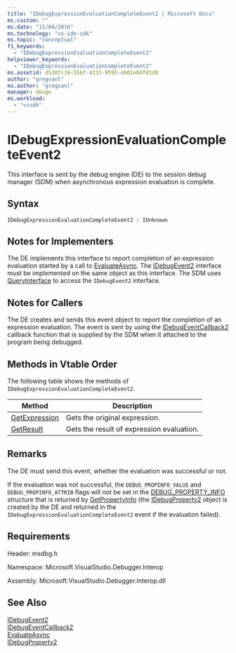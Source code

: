 ```yaml
---
title: "IDebugExpressionEvaluationCompleteEvent2 | Microsoft Docs"
ms.custom: ""
ms.date: "11/04/2016"
ms.technology: "vs-ide-sdk"
ms.topic: "conceptual"
f1_keywords: 
  - "IDebugExpressionEvaluationCompleteEvent2"
helpviewer_keywords: 
  - "IDebugExpressionEvaluationCompleteEvent2"
ms.assetid: d538fc19-55bf-4231-9595-eb01e84fd1d8
author: "gregvanl"
ms.author: "gregvanl"
manager: douge
ms.workload: 
  - "vssdk"
---
```

# IDebugExpressionEvaluationCompleteEvent2
This interface is sent by the debug engine (DE) to the session debug manager (SDM) when asynchronous expression evaluation is complete.  
  
## Syntax  
  
```  
IDebugExpressionEvaluationCompleteEvent2 : IUnknown  
```  
  
## Notes for Implementers  
 The DE implements this interface to report completion of an expression evaluation started by a call to [EvaluateAsync](../../../extensibility/debugger/reference/idebugexpression2-evaluateasync.md). The [IDebugEvent2](../../../extensibility/debugger/reference/idebugevent2.md) interface must be implemented on the same object as this interface. The SDM uses [QueryInterface](/cpp/atl/queryinterface) to access the `IDebugEvent2` interface.  
  
## Notes for Callers  
 The DE creates and sends this event object to report the completion of an expression evaluation. The event is sent by using the [IDebugEventCallback2](../../../extensibility/debugger/reference/idebugeventcallback2.md) callback function that is supplied by the SDM when it attached to the program being debugged.  
  
## Methods in Vtable Order  
 The following table shows the methods of `IDebugExpressionEvaluationCompleteEvent2`.  
  
|Method|Description|  
|------------|-----------------|  
|[GetExpression](../../../extensibility/debugger/reference/idebugexpressionevaluationcompleteevent2-getexpression.md)|Gets the original expression.|  
|[GetResult](../../../extensibility/debugger/reference/idebugexpressionevaluationcompleteevent2-getresult.md)|Gets the result of expression evaluation.|  
  
## Remarks  
 The DE must send this event, whether the evaluation was successful or not.  
  
 If the evaluation was not successful, the `DEBUG_PROPINFO_VALUE` and `DEBUG_PROPINFO_ATTRIB` flags will not be set in the [DEBUG_PROPERTY_INFO](../../../extensibility/debugger/reference/debug-property-info.md) structure that is returned by [GetPropertyInfo](../../../extensibility/debugger/reference/idebugproperty2-getpropertyinfo.md) (the [IDebugProperty2](../../../extensibility/debugger/reference/idebugproperty2.md) object is created by the DE and returned in the `IDebugExpressionEvaluationCompleteEvent2` event if the evaluation failed).  
  
## Requirements  
 Header: msdbg.h  
  
 Namespace: Microsoft.VisualStudio.Debugger.Interop  
  
 Assembly: Microsoft.VisualStudio.Debugger.Interop.dll  
  
## See Also  
 [IDebugEvent2](../../../extensibility/debugger/reference/idebugevent2.md)   
 [IDebugEventCallback2](../../../extensibility/debugger/reference/idebugeventcallback2.md)   
 [EvaluateAsync](../../../extensibility/debugger/reference/idebugexpression2-evaluateasync.md)   
 [IDebugProperty2](../../../extensibility/debugger/reference/idebugproperty2.md)